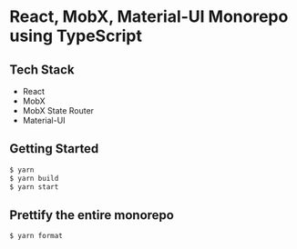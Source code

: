 React, MobX, Material-UI Monorepo using TypeScript
==================================================

Tech Stack
----------
- React
- MobX
- MobX State Router
- Material-UI

Getting Started
---------------
```bash
$ yarn
$ yarn build
$ yarn start
```

Prettify the entire monorepo
----------------------------
```bash
$ yarn format
```

